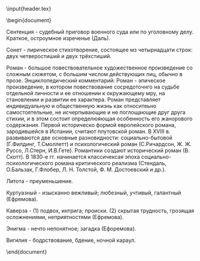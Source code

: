 \input{header.tex}

\begin{document}

Сентенция - судебный приговор военного суда или по уголовному делу. Краткое, остроумное изреченье (Даль).

Сонет - лирическое стихотворение, состоящее мз четырнадцати строк: двух четверостиший и двух трёхстиший.

Роман - большое повествовательное художественное произведение со сложным сюжетом, с большим числом действующих лиц, обычно в прозе.
Энциклопедический комментарий:
Роман - эпическое произведение, в котором повествование сосредоточнго на судьбе отдельной личности и ее отношении к окружающему мру, на становлении и развитии ее характера. Роман представляет индивидуальную и общественную жизнь как относитеьно самостоятельные, не исчерпывающие и не поглощающие друг друга стихии, и в этом состоит определюяющая особенность его жанорового содержания. Первой историческо формой европейского романа, зародившейся в  Испании, считают плутовской роман. В XVIII в. развиваются две основные разновидности: социально-бытовой (Г.Филдинг, Т.Смоллетт) и психологический роман (С.Ричардсон, Ж. Ж. Руссо, Л.Стерн, И.В.Гете). Романтики создают исторический роман (В. Скотт). В 1830-е гг. начинается классичексая эпоха социально-психологического романа критического реализма (Стендаль, О.Бальзак, Г.Флобер, Л. Н. Толстой, Ф. М. Достоевский и др.).

Литота - преуменьшение.

Куртуазный - изысканно вежливый; любезный, учтивый, галантный (Ефремова).

Каверза - (1) подвох, интрига; происки. (2) скрытая трудность, грозящая осложнениями, неприятностями (Ефремова).

Энигма - нечто непонятное; загадка (Ефоремова).

Вигилия - бодрствование, бдение, ночной караул.



\end{document}